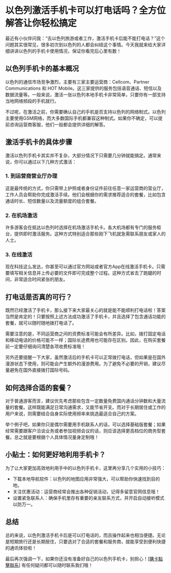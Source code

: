 # 以色列激活手机卡可以打电话吗？全方位解答让你轻松搞定

最近有小伙伴问我：“去以色列旅游或者工作，激活手机卡后能不能打电话？”这个问题其实很常见，很多初次到以色列的人都会纠结这个事情。今天我就来给大家详细讲讲以色列的手机卡使用情况，保证你看完后心里有数！

## 以色列手机卡的基本概况

以色列的通信市场竞争激烈，主要有三家主要运营商：Cellcom、Partner Communications 和 HOT Mobile。这三家提供的服务包括语音通话、短信以及数据流量等。一般来说，激活一张以色列本地手机卡非常简单，只要你有一部支持当地网络频段的手机就行。

不过呢，在激活之前，你需要确认自己的手机是否支持以色列的网络制式。以色列主要使用GSM网络，而大多数国际手机都兼容这种制式。如果你不确定，可以提前咨询运营商客服，他们一般都会提供详细的解答。

## 激活手机卡的具体步骤

激活以色列手机卡其实并不复杂，大部分情况下只需要几分钟就能搞定。通常来说，你可以通过以下几种方式激活：

### 1. 到运营商营业厅办理
这是最传统的方式，你只需带上护照或者身份证件前往任意一家运营商的营业厅，工作人员会帮助你完成激活手续。他们会根据你的需求推荐适合的套餐，比如包含通话时长、短信数量以及流量额度的组合套餐。

### 2. 在机场激活
许多游客会在抵达以色列时选择在机场激活手机卡。各大机场都有专门的服务柜台，提供即时激活服务。这种方式特别适合那些刚下飞机就急需联系朋友或家人的人士。

### 3. 在线激活
现在科技这么发达，你甚至可以通过官方网站或者官方App在线激活手机卡。只需要填写相关信息并上传必要的文件即可完成整个过程。这种方式省去了跑腿的时间，非常适合时间紧张的朋友。

## 打电话是否真的可行？

既然已经激活了手机卡，那么接下来大家最关心的就是能不能顺利打电话啦！答案当然是肯定的！只要按照上述方法成功激活了手机卡，并且选择了包含通话功能的套餐，就可以随时随地拨打电话了。

需要注意的是，不同运营商之间的资费标准可能会有所差异。比如，拨打固定电话和移动电话的价格可能不一样；国际长途费用也可能存在区别。因此，在购买套餐前一定要仔细询问清楚各项收费标准哦！

另外还要提醒一下大家，虽然激活后的手机卡可以正常拨打电话，但如果是在国外漫游状态下使用，则可能会产生额外的漫游费用。为了避免不必要的开销，建议尽量避免在国外直接拨打国际号码。

## 如何选择合适的套餐？

对于普通游客而言，建议优先考虑那些包含一定数量免费国内通话分钟数和大量流量的套餐。这样既能满足日常沟通需求，又能节省开支。而对于长期居住或工作的用户来说，则需要结合自身实际使用频率来挑选最适合自己的方案。

举个例子吧，如果你只是偶尔需要用手机联系人的话，可以选择基础版套餐；如果经常需要跟客户洽谈业务或者参加视频会议的话，则应该选择更高档位的商务型套餐。总之就是要根据个人具体情况量身定制哦！

## 小贴士：如何更好地利用手机卡？

为了让大家更加高效地利用手中的以色列手机卡，这里再分享几个实用的小技巧：

- 下载本地导航软件：以色列的地图应用非常强大，可以帮助你快速找到目的地。
- 关注优惠活动：运营商经常会推出各种促销活动，记得多留意官网信息哦！
- 设置紧急联系人：确保手机里存有重要的亲友联系方式，并开启自动接听模式以防万一。

## 总结

总的来说，以色列激活手机卡后是可以打电话的，而且操作起来也相当便捷。无论是短期旅行还是长期居住，只要选对了合适的套餐和服务商，就能享受到便利快捷的通讯体验啦！

最后再次强调一下，如果你还没有准备好自己的以色列手机卡，别担心！[[購卡點擊聯系](https://t.me/s/esim1088)] 有任何疑问都可以随时联系我们哦！